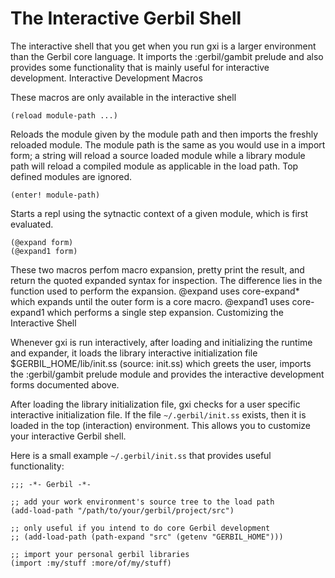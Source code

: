 # The Interactive Gerbil Shell

The interactive shell that you get when you run gxi is a larger environment than the Gerbil core language. It imports the :gerbil/gambit prelude and also provides some functionality that is mainly useful for interactive development.
Interactive Development Macros

These macros are only available in the interactive shell

```
(reload module-path ...)
```

Reloads the module given by the module path and then imports the freshly reloaded module. The module path is the same as you would use in a import form; a string will reload a source loaded module while a library module path will reload a compiled module as applicable in the load path. Top defined modules are ignored.

```
(enter! module-path)
```

Starts a repl using the sytnactic context of a given module, which is first evaluated.

```
(@expand form)
(@expand1 form)
```

These two macros perfom macro expansion, pretty print the result, and return the quoted expanded syntax for inspection. The difference lies in the function used to perform the expansion. @expand uses core-expand* which expands until the outer form is a core macro. @expand1 uses core-expand1 which performs a single step expansion.
Customizing the Interactive Shell

Whenever gxi is run interactively, after loading and initializing the runtime and expander, it loads the library interactive initialization file $GERBIL_HOME/lib/init.ss (source: init.ss) which greets the user, imports the :gerbil/gambit prelude module and provides the interactive development forms documented above.

After loading the library initialization file, gxi checks for a user specific interactive initialization file. If the file `~/.gerbil/init.ss` exists, then it is loaded in the top (interaction) environment. This allows you to customize your interactive Gerbil shell.

Here is a small example `~/.gerbil/init.ss` that provides useful functionality:

```
;;; -*- Gerbil -*-

;; add your work environment's source tree to the load path
(add-load-path "/path/to/your/gerbil/project/src")

;; only useful if you intend to do core Gerbil development
;; (add-load-path (path-expand "src" (getenv "GERBIL_HOME")))

;; import your personal gerbil libraries
(import :my/stuff :more/of/my/stuff)
```
